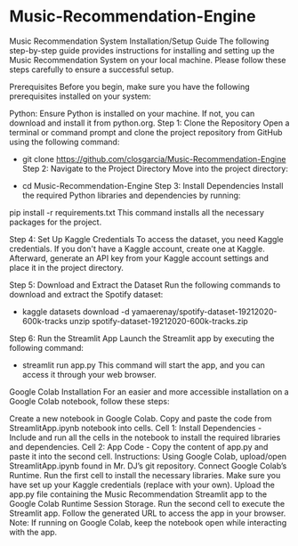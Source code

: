 # Music-Recommendation-Engine

Music Recommendation System Installation/Setup Guide
The following step-by-step guide provides instructions for installing and setting up the Music Recommendation System on your local machine. Please follow these steps carefully to ensure a successful setup.

Prerequisites
Before you begin, make sure you have the following prerequisites installed on your system:

Python: Ensure Python is installed on your machine. If not, you can download and install it from python.org.
Step 1: Clone the Repository
Open a terminal or command prompt and clone the project repository from GitHub using the following command:

* git clone https://github.com/closgarcia/Music-Recommendation-Engine
Step 2: Navigate to the Project Directory
Move into the project directory:


* cd Music-Recommendation-Engine
Step 3: Install Dependencies
Install the required Python libraries and dependencies by running:


pip install -r requirements.txt
This command installs all the necessary packages for the project.

Step 4: Set Up Kaggle Credentials
To access the dataset, you need Kaggle credentials. If you don't have a Kaggle account, create one at Kaggle. Afterward, generate an API key from your Kaggle account settings and place it in the project directory.

Step 5: Download and Extract the Dataset
Run the following commands to download and extract the Spotify dataset:


* kaggle datasets download -d yamaerenay/spotify-dataset-19212020-600k-tracks unzip spotify-dataset-19212020-600k-tracks.zip

Step 6: Run the Streamlit App
Launch the Streamlit app by executing the following command:


* streamlit run app.py
This command will start the app, and you can access it through your web browser.

Google Colab Installation
For an easier and more accessible installation on a Google Colab notebook, follow these steps:

Create a new notebook in Google Colab.
Copy and paste the code from StreamlitApp.ipynb notebook into cells.
Cell 1: Install Dependencies - Include and run all the cells in the notebook to install the required libraries and dependencies.
Cell 2: App Code - Copy the content of app.py and paste it into the second cell.
Instructions:
Using Google Colab, upload/open StreamlitApp.ipynb found in Mr. DJ’s git repository.
Connect Google Colab’s Runtime.
Run the first cell to install the necessary libraries.
Make sure you have set up your Kaggle credentials (replace with your own).
Upload the app.py file containing the Music Recommendation Streamlit app to the Google Colab Runtime Session Storage.
Run the second cell to execute the Streamlit app.
Follow the generated URL to access the app in your browser.
Note: If running on Google Colab, keep the notebook open while interacting with the app.
